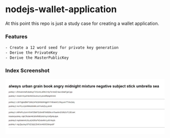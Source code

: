 # nodejs-wallet-application
  At this point this repo is just a study case for creating a wallet application.
### Features
    - Create a 12 word seed for private key generation
    - Derive the PrivateKey
    - Derive the MasterPublicKey
  
### Index Screenshot
  ![alt tag](https://raw.githubusercontent.com/eduardogalbiati/nodejs-wallet-application/master/doc/readme.jpg)
